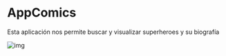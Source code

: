 # AppComics

Esta aplicación nos permite buscar y visualizar superheroes y su biografía

![img](https://user-images.githubusercontent.com/39841876/49264269-e4051e80-f44d-11e8-8a61-a22dbc3a96df.png)

